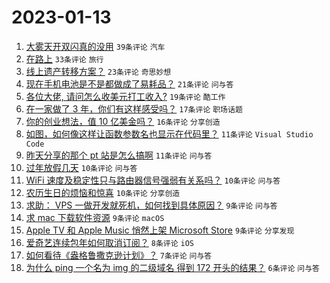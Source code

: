 # 2023-01-13

1. [大雾天开双闪真的没用](https://www.v2ex.com/t/908586) `39条评论` `汽车`
1. [在路上](https://www.v2ex.com/t/908582) `33条评论` `旅行`
1. [线上遗产转移方案？](https://www.v2ex.com/t/908607) `23条评论` `奇思妙想`
1. [现在手机电池是不是都做成了易耗品？](https://www.v2ex.com/t/908591) `21条评论` `问与答`
1. [各位大佬, 请问怎么收美元打工收入?](https://www.v2ex.com/t/908587) `19条评论` `酷工作`
1. [在一家做了 3 年，你们有这样感受吗？](https://www.v2ex.com/t/908599) `17条评论` `职场话题`
1. [你的创业想法，值 10 亿美金吗？](https://www.v2ex.com/t/908595) `16条评论` `分享创造`
1. [如图，如何像这样让函数参数名也显示在代码里？](https://www.v2ex.com/t/908605) `11条评论` `Visual Studio Code`
1. [昨天分享的那个 pt 站是怎么搞啊](https://www.v2ex.com/t/908597) `11条评论` `问与答`
1. [过年放假几天](https://www.v2ex.com/t/908611) `10条评论` `问与答`
1. [WiFi 速度及稳定性只与路由器信号强弱有关系吗？](https://www.v2ex.com/t/908584) `10条评论` `问与答`
1. [农历生日的烦恼和惊喜](https://www.v2ex.com/t/908583) `10条评论` `分享创造`
1. [求助： VPS 一做开发就死机，如何找到具体原因？](https://www.v2ex.com/t/908620) `9条评论` `问与答`
1. [求 mac 下载软件资源](https://www.v2ex.com/t/908618) `9条评论` `macOS`
1. [Apple TV 和 Apple Music 悄然上架 Microsoft Store](https://www.v2ex.com/t/908610) `9条评论` `分享发现`
1. [爱奇艺连续包年如何取消订阅？](https://www.v2ex.com/t/908602) `8条评论` `iOS`
1. [如何看待《盎格鲁撒克逊计划》？](https://www.v2ex.com/t/908600) `7条评论` `问与答`
1. [为什么 ping 一个名为 img 的二级域名 得到 172 开头的结果？](https://www.v2ex.com/t/908598) `6条评论` `问与答`
